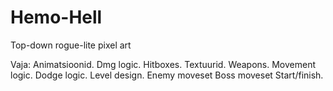 # Hemo-Hell
Top-down rogue-lite pixel art

Vaja:
Animatsioonid.
Dmg logic.
Hitboxes.
Textuurid.
Weapons.
Movement logic.
Dodge logic.
Level design.
Enemy moveset
Boss moveset
Start/finish.
